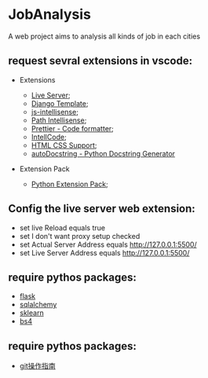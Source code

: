 # JobAnalysis
A web project aims to analysis all kinds of job in each cities

## request sevral extensions in vscode:

- Extensions
	* [Live Server](https://marketplace.visualstudio.com/items?itemName=ritwickdey.LiveServer);
	* [Django Template](https://marketplace.visualstudio.com/items?itemName=bibhasdn.django-html);
	* [js-intellisense](https://marketplace.visualstudio.com/items?itemName=shannonliang.js-intellisense);
	* [Path Intellisense](https://marketplace.visualstudio.com/items?itemName=christian-kohler.path-intellisense);
	* [Prettier - Code formatter]();
	* [IntellCode](https://marketplace.visualstudio.com/items?itemName=VisualStudioExptTeam.vscodeintellicode);
	* [HTML CSS Support](https://marketplace.visualstudio.com/items?itemName=ecmel.vscode-html-css);
	* [autoDocstring - Python Docstring Generator](https://marketplace.visualstudio.com/items?itemName=njpwerner.autodocstring) 

- Extension Pack
	* [Python Extension Pack](https://marketplace.visualstudio.com/items?itemName=donjayamanne.python-extension-pack);

## Config the live server web extension:

- set live Reload equals true
- set I don't want proxy setup checked
- set Actual Server Address equals http://127.0.0.1:5500/
- set Live Server Address equals http://127.0.0.1:5500/

## require pythos packages:

- [flask](https://github.com/pallets/flask)
- [sqlalchemy](https://github.com/sqlalchemy/sqlalchemy)
- [sklearn](https://github.com/automl/auto-sklearn)
- [bs4]()

## require pythos packages:
- [git操作指南](https://blog.csdn.net/weixin_67585820/article/details/123554416)